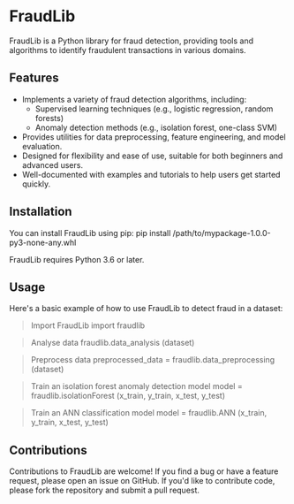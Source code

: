 # FraudLib
FraudLib is a Python library for fraud detection, providing tools and algorithms to identify fraudulent transactions in various domains.

## Features
- Implements a variety of fraud detection algorithms, including:
  - Supervised learning techniques (e.g., logistic regression, random forests)
  - Anomaly detection methods (e.g., isolation forest, one-class SVM)
- Provides utilities for data preprocessing, feature engineering, and model evaluation.
- Designed for flexibility and ease of use, suitable for both beginners and advanced users.
- Well-documented with examples and tutorials to help users get started quickly.

## Installation
You can install FraudLib using pip:
pip install /path/to/mypackage-1.0.0-py3-none-any.whl

FraudLib requires Python 3.6 or later.

## Usage
Here's a basic example of how to use FraudLib to detect fraud in a dataset:

> Import FraudLib
import fraudlib

> Analyse data
fraudlib.data_analysis (dataset)

> Preprocess data
preprocessed_data = fraudlib.data_preprocessing (dataset)

> Train an isolation forest anomaly detection model
model = fraudlib.isolationForest (x_train, y_train, x_test, y_test)

> Train an ANN classification model
model = fraudlib.ANN (x_train, y_train, x_test, y_test)

## Contributions
Contributions to FraudLib are welcome! If you find a bug or have a feature request, please open an issue on GitHub. If you'd like to contribute code, please fork the repository and submit a pull request.